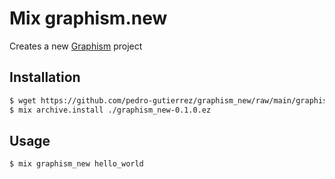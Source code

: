 # Mix graphism.new

Creates a new [Graphism](https://github.com/Gravity-Core/graphism) project

## Installation

```bash
$ wget https://github.com/pedro-gutierrez/graphism_new/raw/main/graphism_new-0.1.0.ez
$ mix archive.install ./graphism_new-0.1.0.ez
```

## Usage

```bash
$ mix graphism_new hello_world
```
